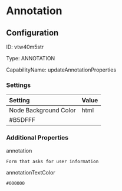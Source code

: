 # Annotation
## Configuration
ID:  vtw40m5str

Type: ANNOTATION 

CapabilityName: updateAnnotationProperties

### Settings
| Setting | Value  |
| :------------------------ | ---------------------------------------- |
| Node Background Color | html 
#B5DFFF | 






### Additional Properties
annotation
```string 
Form that asks for user information
```


annotationTextColor
```html 
#000000
```




